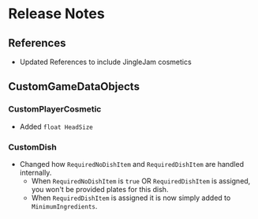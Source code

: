 # Release Notes

## References
- Updated References to include JingleJam cosmetics

## CustomGameDataObjects

### CustomPlayerCosmetic
- Added `float HeadSize`

### CustomDish
- Changed how `RequiredNoDishItem` and `RequiredDishItem` are handled internally.
  - When `RequiredNoDishItem` is `true` OR `RequiredDishItem` is assigned, you won't be provided plates for this dish.
  - When `RequiredDishItem` is assigned it is now simply added to `MinimumIngredients`.